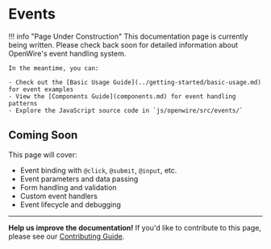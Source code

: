 # Events

!!! info "Page Under Construction"
    This documentation page is currently being written. Please check back soon for detailed information about OpenWire's event handling system.

    In the meantime, you can:
    
    - Check out the [Basic Usage Guide](../getting-started/basic-usage.md) for event examples
    - View the [Components Guide](components.md) for event handling patterns
    - Explore the JavaScript source code in `js/openwire/src/events/`

## Coming Soon

This page will cover:

- Event binding with `@click`, `@submit`, `@input`, etc.
- Event parameters and data passing
- Form handling and validation
- Custom event handlers
- Event lifecycle and debugging

---

**Help us improve the documentation!** If you'd like to contribute to this page, please see our [Contributing Guide](../contributing.md).